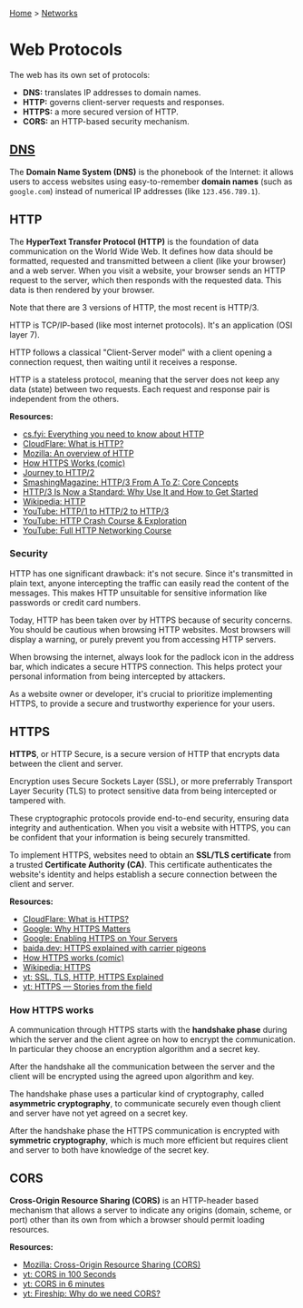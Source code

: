 [Home](../../README.md) > [Networks](./README.md)

<!-- TODO: it's not clear what this page contains, split the content like other protocols, then update protocols.md and README.md -->
# Web Protocols

The web has its own set of protocols:
- **DNS:** translates IP addresses to domain names.
- **HTTP:** governs client-server requests and responses.
- **HTTPS:** a more secured version of HTTP.
- **CORS:** an HTTP-based security mechanism.


## [DNS](./protocol.dns.md)

<!-- TODO: domain name -->
The **Domain Name System (DNS)** is the phonebook of the Internet: it allows users to access websites using easy-to-remember **domain names** (such as `google.com`) instead of numerical IP addresses (like `123.456.789.1`).

## HTTP

The **HyperText Transfer Protocol (HTTP)** is the foundation of data communication on the World Wide Web. It defines how data should be formatted, requested and transmitted between a client (like your browser) and a web server. When you visit a website, your browser sends an HTTP request to the server, which then responds with the requested data. This data is then rendered by your browser.

<!-- TODO: difference between HTTP 1, 2, 3 -->
Note that there are 3 versions of HTTP, the most recent is HTTP/3.

HTTP is TCP/IP-based (like most internet protocols). It's an application (OSI layer 7).

HTTP follows a classical "Client-Server model" with a client opening a connection request, then waiting until it receives a response.

HTTP is a stateless protocol, meaning that the server does not keep any data (state) between two requests. Each request and response pair is independent from the others.

**Resources:**
- [cs.fyi: Everything you need to know about HTTP](https://cs.fyi/guide/http-in-depth)
- [CloudFlare: What is HTTP?](https://www.cloudflare.com/en-gb/learning/ddos/glossary/hypertext-transfer-protocol-http/)
- [Mozilla: An overview of HTTP](https://developer.mozilla.org/en-US/docs/Web/HTTP/Overview)
- [How HTTPS Works (comic)](https://howhttps.works)
- [Journey to HTTP/2](https://kamranahmed.info/blog/2016/08/13/http-in-depth)
- [SmashingMagazine: HTTP/3 From A To Z: Core Concepts](https://www.smashingmagazine.com/2021/08/http3-core-concepts-part1/)
- [HTTP/3 Is Now a Standard: Why Use It and How to Get Started](https://thenewstack.io/http-3-is-now-a-standard-why-use-it-and-how-to-get-started/)
- [Wikipedia: HTTP](https://en.wikipedia.org/wiki/Hypertext_Transfer_Protocol)
- [YouTube: HTTP/1 to HTTP/2 to HTTP/3](https://www.youtube.com/watch?v=a-sBfyiXysI)
- [YouTube: HTTP Crash Course & Exploration](https://www.youtube.com/watch?v=iYM2zFP3Zn0)
- [YouTube: Full HTTP Networking Course](https://www.youtube.com/watch?v=2JYT5f2isg4)


### Security

HTTP has one significant drawback: it's not secure. Since it's transmitted in plain text, anyone intercepting the traffic can easily read the content of the messages. This makes HTTP unsuitable for sensitive information like passwords or credit card numbers.

Today, HTTP has been taken over by HTTPS because of security concerns. You should be cautious when browsing HTTP websites. Most browsers will display a warning, or purely prevent you from accessing HTTP servers.

When browsing the internet, always look for the padlock icon in the address bar, which indicates a secure HTTPS connection. This helps protect your personal information from being intercepted by attackers.

As a website owner or developer, it's crucial to prioritize implementing HTTPS, to provide a secure and trustworthy experience for your users.


## HTTPS

**HTTPS**, or HTTP Secure, is a secure version of HTTP that encrypts data between the client and server.

Encryption uses Secure Sockets Layer (SSL), or more preferrably Transport Layer Security (TLS) to protect sensitive data from being intercepted or tampered with.

These cryptographic protocols provide end-to-end security, ensuring data integrity and authentication. When you visit a website with HTTPS, you can be confident that your information is being securely transmitted.

To implement HTTPS, websites need to obtain an **SSL/TLS certificate** from a trusted **Certificate Authority (CA)**. This certificate authenticates the website's identity and helps establish a secure connection between the client and server.

**Resources:**
- [CloudFlare: What is HTTPS?](https://www.cloudflare.com/en-gb/learning/ssl/what-is-https/)
- [Google: Why HTTPS Matters](https://developers.google.com/web/fundamentals/security/encrypt-in-transit/why-https)
- [Google: Enabling HTTPS on Your Servers](https://developers.google.com/web/fundamentals/security/encrypt-in-transit/enable-https)
- [baida.dev: HTTPS explained with carrier pigeons](https://baida.dev/articles/https-explained-with-carrier-pigeons)
- [How HTTPS works (comic)](https://howhttps.works/)
- [Wikipedia: HTTPS](https://en.wikipedia.org/wiki/HTTPS)
- [yt: SSL, TLS, HTTP, HTTPS Explained](https://www.youtube.com/watch?v=hExRDVZHhig)
- [yt: HTTPS — Stories from the field](https://www.youtube.com/watch?v=GoXgl9r0Kjk)

### How HTTPS works
<!-- TODO: link to handshake -->
A communication through HTTPS starts with the **handshake phase** during which the server and the client agree on how to encrypt the communication. In particular they choose an encryption algorithm and a secret key.

After the handshake all the communication between the server and the client will be encrypted using the agreed upon algorithm and key.

<!-- TODO: link to crypto -->
The handshake phase uses a particular kind of cryptography, called **asymmetric cryptography**, to communicate securely even though client and server have not yet agreed on a secret key.

<!-- TODO: link to crypto -->
After the handshake phase the HTTPS communication is encrypted with **symmetric cryptography**, which is much more efficient but requires client and server to both have knowledge of the secret key.


## CORS

<!-- TODO: HTTP header -->
**Cross-Origin Resource Sharing (CORS)** is an HTTP-header based mechanism that allows a server to indicate any origins (domain, scheme, or port) other than its own from which a browser should permit loading resources.

**Resources:**
- [Mozilla: Cross-Origin Resource Sharing (CORS)](https://developer.mozilla.org/en-US/docs/Web/HTTP/CORS)
- [yt: CORS in 100 Seconds](https://www.youtube.com/watch?v=4KHiSt0oLJ0)
- [yt: CORS in 6 minutes](https://www.youtube.com/watch?v=PNtFSVU-YTI)
- [yt: Fireship: Why do we need CORS?](https://www.youtube.com/watch?v=v969_M6cWk0&t=130s)
